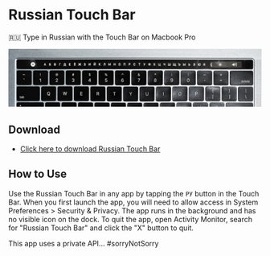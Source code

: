 # Russian Touch Bar
🇷🇺 Type in Russian with the Touch Bar on Macbook Pro

![Screenshot](photo.jpg)

## Download
- [Click here to download Russian Touch Bar](https://github.com/262hz/RussianTouchBar/releases/download/1.0/Russian.Touch.Bar.app.zip)

## How to Use
Use the Russian Touch Bar in any app by tapping the `РУ` button in the Touch Bar. When you first launch the app, you will need to allow access in System Preferences > Security & Privacy. The app runs in the background and has no visible icon on the dock. To quit the app, open Activity Monitor, search for "Russian Touch Bar" and click the "X" button to quit.

This app uses a private API... #sorryNotSorry
